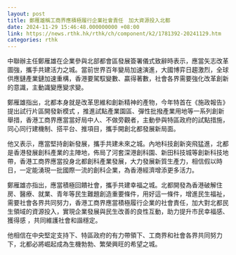 ```yaml
---
layout: post
title: 鄭雁雄稱工商界應積極履行企業社會責任　加大資源投入北都
date: 2024-11-29 15:46:48.000000000 +08:00
link: https://news.rthk.hk/rthk/ch/component/k2/1781392-20241129.htm
categories: rthk
---
```


中聯辦主任鄭雁雄在企業參與北部都會區發展簽署儀式致辭時表示，應當矢志改革圖強，攜手共建活力之城。當前世界百年變局加速演進，大國博弈日趨激烈，全球供應鏈產業鏈加速重構，香港要駕馭變數、贏得著數，社會各界需要強化改革創新的意識，主動識變應變求變。

鄭雁雄指出，北都本身就是改革思維和創新精神的產物，今年特首在《施政報告》提出試行片區開發新模式 ，推進試點產業園區、彈性批撥產業用地等一系列創新舉措，香港工商界應當當好局中人、不做旁觀者，主動參與特區政府的試點措施，同心同行建機制、搭平台、推項目，攜手開創北都發展新局面。

他又表示，應當堅持創新發展，攜手共建未來之城。內地科技創新突飛猛進，北都是香港發展創科產業的主陣地，佈局了河套深港創科園、新田科技城等創新科技地帶，香港工商界應當投身北都創科產業發展，大力發展新質生產力，相信假以時日，一定能湧現一批國際一流的創科企業，為香港經濟增添更多活力。

鄭雁雄亦指出，應當積極回饋社會，攜手共建幸福之城。北都開發為香港破解住房、醫療、就業、青年等民生難題創造重要條件，用好這一條件，增進民生福祉，需要社會各界共同努力，香港工商界應當積極履行企業的社會責任，加大對北都民生領域的資源投入，實現企業發展與民生改善的良性互動，助力提升市民幸福感、獲得感 ，共同維護社會和諧穩定。

他相信在中央堅定支持下、特區政府的有力帶領下、工商界和社會各界共同努力下，北都必將崛起成為生機勃勃、繁榮興旺的希望之城。
